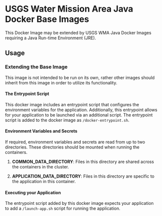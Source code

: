 # USGS Water Mission Area Java Docker Base Images

This Docker Image may be extended by USGS WMA Java Docker Images requiring a Java Run-time Environment (JRE).

## Usage
### Extending the Base Image
This image is not intended to be run on its own, rather other images should inherit from this image in order to utilize its functionality. 

#### The Entrypoint Script
This docker image includes an entrypoint script that configures the environment variables for the application. Additionally, this entrypoint allows for your application to be launched via an additional script. The entrypoint script is added to the docker image as `/docker-entrypoint.sh`. 

#### Environment Variables and Secrets
If required, environment variables and secrets are read from up to two directories. These directories should be mounted when running the containers.

1. **COMMON_DATA_DIRECTORY**: Files in this directory are shared across the containers in the cluster.

2. **APPLICATION_DATA_DIRECTORY**: Files in this directory are specific to the application in this container.

#### Executing your Application
The entrypoint script added by this docker image expects your application to add a `/launch-app.sh` script for running the application.
